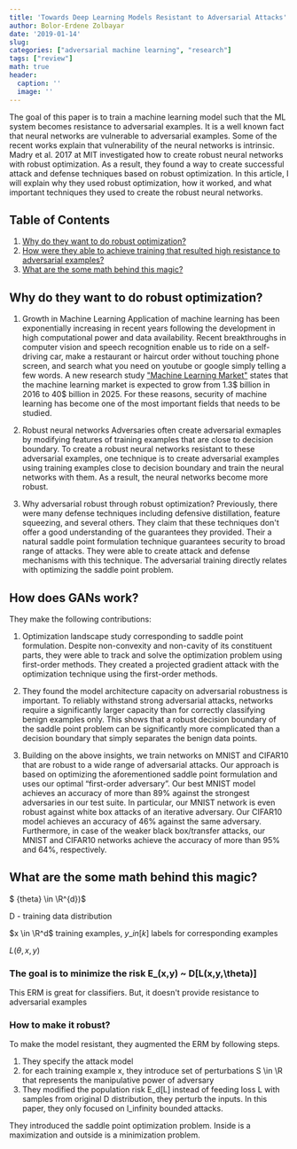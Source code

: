 ```yaml
---
title: 'Towards Deep Learning Models Resistant to Adversarial Attacks'
author: Bolor-Erdene Zolbayar
date: '2019-01-14'
slug:
categories: ["adversarial machine learning", "research"]
tags: ["review"]
math: true
header:
  caption: ''
  image: ''
---
```


The goal of this paper is to train a machine learning model such that the ML system becomes resistance to adversarial examples. It is a well known fact that neural networks are vulnerable to adversarial examples. Some of the recent works explain that vulnerability of the neural networks is intrinsic. Madry et al. 2017 at MIT investigated how to create robust neural networks with robust optimization. As a result, they found a way to create successful attack and defense techniques based on robust optimization. In this article, I will explain why they used robust optimization, how it worked, and what important techniques they used to create the robust neural networks.

## Table of Contents

1. [Why do they want to do robust optimization?](#why)
2. [How were they able to achieve training that resulted high resistance to adversarial examples?](#how)
3. [What are the some math behind this magic?](#what)

## Why do they want to do robust optimization? <a id="why"></a>

1. Growth in Machine Learning
Application of machine learning has been exponentially increasing in recent years following the development in high computational power and data availability. Recent breakthroughs in computer vision and speech recognition enable us to ride on a self-driving car, make a restaurant or haircut order without touching phone screen, and  search what you need on youtube or google simply telling a few words. A new research study ["Machine Learning Market"](https://www.marketwatch.com/press-release/global-machine-learning-market-2018-expected-to-reach-3998-billion-by-2025-and-research-analysis-done-by-technologies-types-2018-08-20) states that the machine learning market is expected to grow from 1.3$ billion in 2016 to 40$ billion in 2025. For these reasons, security of machine learning has become one of the most important fields that needs to be studied.

2. Robust neural networks 
Adversaries often create adversarial exmaples by modifying features of training examples that are close to decision boundary. To create a robust neural networks resistant to these adversarial examples, one technique is to create adversarial examples using training examples close to decision boundary and train the neural networks with them. As a result, the neural networks become more robust. 

3. Why adversarial robust through robust optimization?
Previously, there were many defense techniques including defensive distillation, feature squeezing, and several others. They claim that these techniques don't offer a good understanding of the guarantees they provided. Their a natural saddle point formulation technique guarantees security to broad range of attacks. They were able to create attack and defense mechanisms with this technique. The adversarial training directly relates with optimizing the saddle point problem.  


## How does GANs work? <a id="how"></a>

They make the following contributions:

1. Optimization landscape study corresponding to saddle point formulation. Despite non-convexity and non-cavity of its constituent parts, they were able to track and solve the optimization problem using first-order methods. They created a projected gradient attack with the optimization technique using the first-order methods. 

2. They found the model architecture capacity on adversarial robustness is important. To reliably withstand strong adversarial attacks, networks
require a significantly larger capacity than for correctly classifying benign examples only. This shows that a robust decision boundary of the saddle point problem can be significantly more complicated than a decision boundary that simply separates the benign data points.

3. Building on the above insights, we train networks on MNIST and CIFAR10 that are robust to
a wide range of adversarial attacks. Our approach is based on optimizing the aforementioned
saddle point formulation and uses our optimal “first-order adversary”. Our best MNIST model
achieves an accuracy of more than 89% against the strongest adversaries in our test suite. In
particular, our MNIST network is even robust against white box attacks of an iterative adversary.
Our CIFAR10 model achieves an accuracy of 46% against the same adversary. Furthermore,
in case of the weaker black box/transfer attacks, our MNIST and CIFAR10 networks achieve
the accuracy of more than 95% and 64%, respectively.

## What are the some math behind this magic? <a id="what"></a>

$ \{theta} \in \R^{d})$ 

D - training data distribution

$x \in \R^d$ training examples, $y \_in [k]$ labels for corresponding 
examples

$L(\theta,x,y)$

### The goal is to minimize the risk E_(x,y) ~ D[L(x,y,\theta)]
This ERM is great for classifiers. But, it doesn't provide resistance to adversarial examples

### How to make it robust? 
To make the model resistant, they augmented the ERM by following steps.

1.  They specify the attack model
2. for each training example x, they introduce set of perturbations S \in \R that represents the manipulative power of adversary
3. They modified the population risk E_d[L] instead of feeding loss L with samples from original D distribution, they perturb the inputs. In this paper, they only focused on l_infinity bounded attacks.

They introduced the saddle point optimization problem. Inside is a maximization and outside is a minimization problem.


